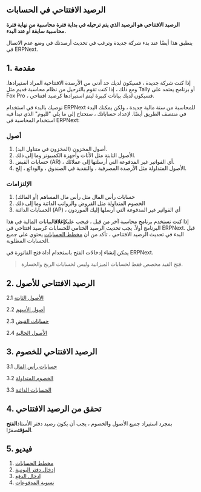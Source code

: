 ## الرصيد الافتتاحي في الحسابات

**الرصيد الافتتاحي هو الرصيد الذي يتم ترحيله في بداية فترة محاسبية من نهاية فترة محاسبية سابقة أو عند البدء.**

ينطبق هذا أيضًا عند بدء شركة جديدة وترغب في تحديث أرصدتك في وضع عدم الاتصال في ERPNext.

## 1. مقدمة

إذا كنت شركة جديدة ، فسيكون لديك حد أدنى من الأرصدة الافتتاحية المراد استيرادها. ومع ذلك ، إذا كنت تقوم بالترحيل من نظام محاسبة قديم مثل Tally أو برنامج يعتمد على Fox Pro ، فسيكون لديك بيانات كبيرة ليتم استيرادها كرصيد افتتاحي.

نوصيك بالبدء في استخدام ERPNext للمحاسبة من سنة مالية جديدة ، ولكن يمكنك البدء في منتصف الطريق أيضًا. لإعداد حساباتك ، ستحتاج إلى ما يلي "لليوم" الذي تبدأ فيه استخدام المحاسبة في ERPNext:

### أصول

1. أصول المخزون (المخزون في متناول اليد).
2. الأصول الثابتة مثل الأثاث وأجهزة الكمبيوتر وما إلى ذلك.
3. حسابات القبض (AR) ، أي الفواتير غير المدفوعة التي أرسلتها إلى عملائك.
4. الأصول المتداولة مثل الأرصدة المصرفية ، والنقدية في الصندوق ، والودائع ، إلخ.

### الإلتزامات

1. حسابات رأس المال مثل رأس مال المساهم (أو المالك)
2. الخصوم المتداولة مثل القروض والرواتب الدائنة وما إلى ذلك
3. الحسابات الدائنة (AP) ، أي الفواتير غير المدفوعة التي أرسلها إليك الموردون

إذا كنت تستخدم برنامج محاسبة آخر من قبل ، فيجب عليك**إغلاق**البيانات المالية في هذا البرنامج أولاً. يجب تحديث الرصيد الختامي للحسابات كرصيد افتتاحي في ERPNext. قبل البدء في تحديث الرصيد الافتتاحي ، تأكد من أن [مخطط الحسابات](https://docs.erpnext.com/docs/v13/user/manual/en/accounts/chart-of-accounts) يحتوي على جميع الحسابات المطلوبة.

يمكن إنشاء إدخالات الفتح باستخدام أداة فتح الفاتورة في ERPNext.

> فتح القيد مخصص فقط لحسابات الميزانية وليس لحسابات الربح والخسارة.

## 2. الرصيد الافتتاحي للأصول

2.1 [الأصول الثابتة](https://docs.erpnext.com/docs/v13/user/manual/en/accounts/opening-balance/fixed_assets)

2.2 [أصول الأسهم](https://docs.erpnext.com/docs/v13/user/manual/en/stock/opening-stock)

2.3 [حسابات القبض](https://docs.erpnext.com/docs/v13/user/manual/en/accounts/opening-balance/accounts_receivable)

2.4 [الأصول الحالية](https://docs.erpnext.com/docs/v13/user/manual/en/accounts/opening-balance/current_assets)

## 3. الرصيد الافتتاحي للخصوم

3.1 [حسابات رأس المال](https://docs.erpnext.com/docs/v13/user/manual/en/accounts/opening-balance/capital_accounts)

3.2 [الخصوم المتداولة](https://docs.erpnext.com/docs/v13/user/manual/en/accounts/opening-balance/current_liabilities)

3.3 [الحسابات الدائنة](https://docs.erpnext.com/docs/v13/user/manual/en/accounts/opening-balance/accounts_payable)

## 4. تحقق من الرصيد الافتتاحي

بمجرد استيراد جميع الأصول والخصوم ، يجب أن يكون رصيد دفتر الأستاذ**الفتح المؤقت**صفرًا.

## 5. فيديو

1. [مخطط الحسابات](https://docs.erpnext.com/docs/v13/user/manual/en/accounts/chart-of-accounts)
2. [إدخال دفتر اليومية](https://docs.erpnext.com/docs/v13/user/manual/en/accounts/journal-entry)
3. [إدخال الدفع](https://docs.erpnext.com/docs/v13/user/manual/en/accounts/payment-entry)
4. [تسوية المدفوعات](https://docs.erpnext.com/docs/v13/user/manual/en/accounts/payment-reconciliation)